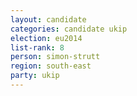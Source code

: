 ```yaml
---
layout: candidate
categories: candidate ukip
election: eu2014
list-rank: 8
person: simon-strutt
region: south-east
party: ukip
---
```

